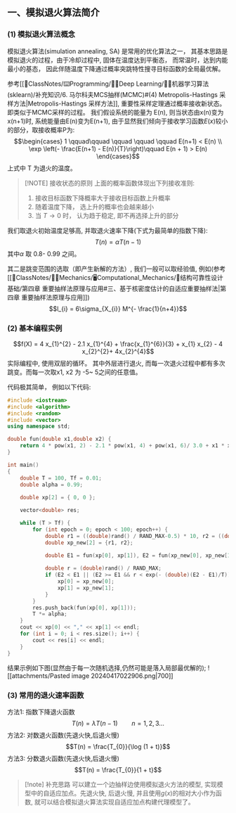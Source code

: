 ## 一、模拟退火算法简介
### (1) 模拟退火算法概念
模拟退火算法(simulation annealing, SA) 是常用的优化算法之一， 其基本思路是模拟退火的过程，由于冷却过程中, 固体在温度达到平衡态， 而常温时，达到内能最小的基态， 因此伴随温度下降通过概率突跳特性搜寻目标函数的全局最优解。

参考[[📘ClassNotes/⌨️Programming/👨‍🎓Deep Learning/👨‍🎓机器学习算法(sklearn)/补充知识/6. 马尔科夫MCS抽样(MCMC)#(4) Metropolis-Hastings 采样方法|Metropolis-Hastings 采样方法]],  重要性采样定理通过概率接收新状态。即类似于MCMC采样的过程。
我们假设系统的能量为 E(n), 则当状态由x(n)变为x(n+1)时, 系统能量由E(n)变为E(n+1), 由于显然我们倾向于接收学习函数$E(x)$较小的部分，取接收概率P为:
$$\begin{cases}
1 \qquad\qquad  \qquad \qquad \qquad   E(n+1)  < E(n) \\
\exp \left(- \frac{E(n+1) - E(n)}{T}\right)\qquad E(n + 1) > E(n)
\end{cases}$$
上式中 T 为退火的温度。

> [!NOTE] 接收状态的原则
> 上面的概率函数体现出下列接收准则:
> 1. 接收目标函数下降概率大于接收目标函数上升概率
> 2. 随着温度下降， 选上升的概率也会越来越小 
> 3. 当 $T \rightarrow 0$ 时， 认为趋于稳定, 即不再选择上升的部分

我们取退火初始温度足够高, 并取退火速率下降(下式为最简单的指数下降):
$$T (n) = \alpha T(n-1 )$$
其中$\alpha$ 取 0.8- 0.99 之间。

其二是跳变范围的选取（即产生新解的方法）, 我们一般可以取经验值, 例如(参考[[📘ClassNotes/👨‍🔧Mechanics/🖥️Computational_Mechanics/🚧结构可靠性设计基础/第四章 重要抽样法原理与应用#三、基于核密度估计的自适应重要抽样法|第四章 重要抽样法原理与应用]])
$$l_{i}  = 6\sigma_{X_{i}} M^{- \frac{1}{n+4}}$$

### (2) 基本编程实例
$$f(X) = 4 x_{1}^{2} - 2.1 x_{1}^{4} + \frac{x_{1}^{6}}{3} + x_{1} x_{2} - 4 x_{2}^{2}+ 4x_{2}^{4}$$
实际编程中, 使用双层的循环。 其中外层进行退火, 而每一次退火过程中都有多次跳变。而每一次取x1, x2 为 -5~ 5之间的任意值。

代码极其简单， 例如以下代码:
```cpp
#include <iostream>
#include <algorithm>
#include <random>
#include <vector>
using namespace std;

double fun(double x1,double x2) {
    return 4 * pow(x1, 2) - 2.1 * pow(x1, 4) + pow(x1, 6)/ 3.0 + x1 * x2 - 4 * pow(x2, 2)  + 4 * pow(x2, 4);
}

int main()
{
    double T = 100, Tf = 0.01; 
    double alpha = 0.99;
    
    double xp[2] = { 0, 0 };

    vector<double> res;

    while (T > Tf) {
        for (int epoch = 0; epoch < 100; epoch++) {
            double r1 = ((double)rand() / RAND_MAX-0.5) * 10, r2 = ((double)rand()/RAND_MAX - 0.5) * 10;
            double xp_new[2] = {r1, r2};
            
            double E1 = fun(xp[0], xp[1]), E2 = fun(xp_new[0], xp_new[1]);

            double r = (double)rand() / RAND_MAX;
            if (E2 < E1 || (E2 >= E1 && r < exp(- (double)(E2 - E1)/T))) {
                xp[0] = xp_new[0];
                xp[1] = xp_new[1];
            }
        }
        res.push_back(fun(xp[0], xp[1]));
        T *= alpha;
    }
    cout << xp[0] << "," << xp[1] << endl;
    for (int i = 0; i < res.size(); i++) {
        cout << res[i] << endl;
    }
}
```

结果示例如下图(显然由于每一次随机选择,仍然可能是落入局部最优解的);
![[attachments/Pasted image 20240417022906.png|700]]

### (3) 常用的退火速率函数
方法1: 指数下降退火函数
$$T(n) = \lambda T(n-1)\qquad n = 1, 2, 3\dots$$
方法2: 对数退火函数(先退火快,后退火慢)
$$T(n) = \frac{T_{0}}{\log (1 + t)}$$
方法3: 分数退火函数(先退火快,后退火慢)
$$T(n) =  \frac{T_{0}}{1 + t}$$




> [!note] 补充思路
> 可以建立一个边抽样边使用模拟退火方法的模型, 实现模型中的自适应加点。先退火快, 后退火慢, 并且使用$g(x)$的相对大小作为函数,  就可以结合模拟退火算法实现自适应加点构建代理模型了。 

